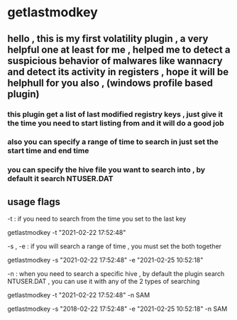 # getlastmodkey
## hello , this is my first volatility plugin , a very helpful one at least for me , helped me to detect a suspicious behavior of malwares like wannacry and detect its activity in registers , hope it will be helphull for you also , (windows profile based plugin) 

### this plugin get a list of last modified registry keys , just give it the time you need to start listing from and it will do a good job 
### also you can specify a range of time to search in just set the start time and end time
### you can specify the hive file you want to search into , by default it search NTUSER.DAT 

## usage flags 
-t : if you need to search from the time you set to the last key 

  getlastmodkey -t "2021-02-22 17:52:48"
  
-s , -e : if you will search a range of time , you must set the both together 
  
  getlastmodkey -s "2021-02-22 17:52:48" -e "2021-02-25 10:52:18"
  
-n : when you need to search a specific hive , by default the plugin search NTUSER.DAT , you can use it with any of the 2 types of searching 
  
  getlastmodkey -t "2021-02-22 17:52:48" -n SAM 
  
  getlastmodkey -s "2018-02-22 17:52:48" -e "2021-02-25 10:52:18" -n SAM
  
  
